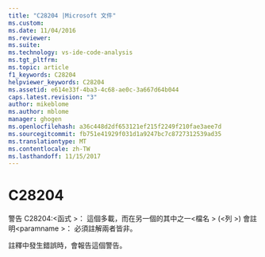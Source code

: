 ```yaml
---
title: "C28204 |Microsoft 文件"
ms.custom: 
ms.date: 11/04/2016
ms.reviewer: 
ms.suite: 
ms.technology: vs-ide-code-analysis
ms.tgt_pltfrm: 
ms.topic: article
f1_keywords: C28204
helpviewer_keywords: C28204
ms.assetid: e614e33f-4ba3-4c68-ae0c-3a667d64b044
caps.latest.revision: "3"
author: mikeblome
ms.author: mblome
manager: ghogen
ms.openlocfilehash: a36c448d2df653121ef215f2249f210fae3aee7d
ms.sourcegitcommit: fb751e41929f031d1a9247bc7c8727312539ad35
ms.translationtype: MT
ms.contentlocale: zh-TW
ms.lasthandoff: 11/15/2017
---
```

# <a name="c28204"></a>C28204
警告 C28204:\<函式 >： 這個多載，而在另一個的其中之一\<檔名 > (\<列 >) 會註明\<paramname >： 必須註解兩者皆非。  
  
 註釋中發生錯誤時，會報告這個警告。